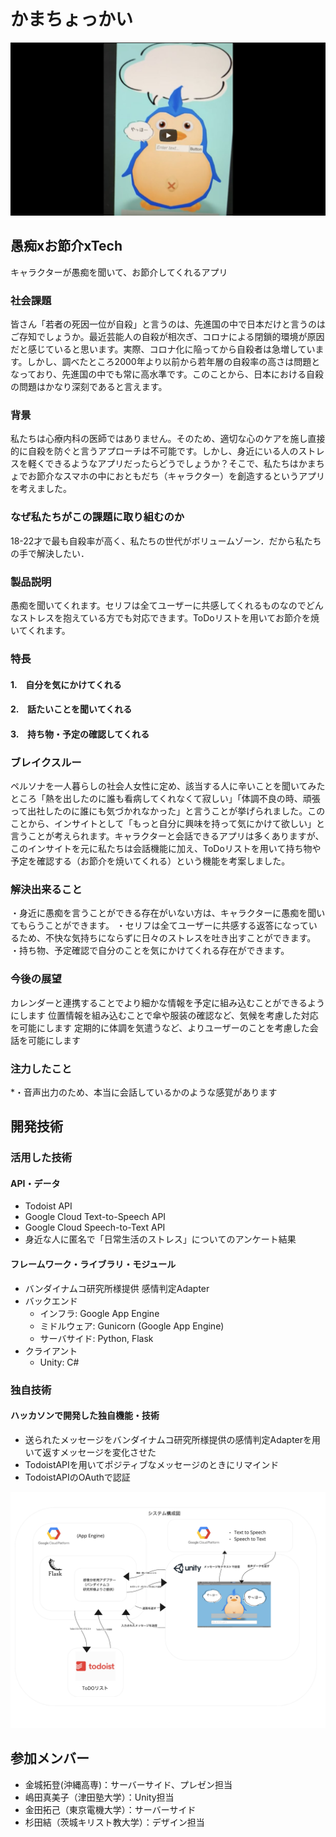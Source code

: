 # かまちょっかい

[![IMAGE ALT TEXT HERE](https://github.com/kama-cho-kai/F_2010/blob/master/img/Firefox%20f%202010%20JPHAKCS2020%20-%20YouTube%202021-05-02%20at%2010.42.26.png)](https://youtu.be/2L-Ip6ozGP8)


## 愚痴xお節介xTech
キャラクターが愚痴を聞いて、お節介してくれるアプリ
### 社会課題
皆さん「若者の死因一位が自殺」と言うのは、先進国の中で日本だけと言うのはご存知でしょうか。最近芸能人の自殺が相次ぎ、コロナによる閉鎖的環境が原因だと感じていると思います。実際、コロナ化に陥ってから自殺者は急増しています。しかし、調べたところ2000年より以前から若年層の自殺率の高さは問題となっており、先進国の中でも常に高水準です。このことから、日本における自殺の問題はかなり深刻であると言えます。
### 背景
私たちは心療内科の医師ではありません。そのため、適切な心のケアを施し直接的に自殺を防ぐと言うアプローチは不可能です。しかし、身近にいる人のストレスを軽くできるようなアプリだったらどうでしょうか？そこで、私たちはかまちょでお節介なスマホの中におともだち（キャラクター）を創造するというアプリを考えました。
### なぜ私たちがこの課題に取り組むのか
18-22才で最も自殺率が高く、私たちの世代がボリュームゾーン．だから私たちの手で解決したい．
### 製品説明
愚痴を聞いてくれます。セリフは全てユーザーに共感してくれるものなのでどんなストレスを抱えている方でも対応できます。ToDoリストを用いてお節介を焼いてくれます。
### 特長
#### 1.　自分を気にかけてくれる
#### 2.　話たいことを聞いてくれる
#### 3.　持ち物・予定の確認してくれる

### ブレイクスルー
ペルソナを一人暮らしの社会人女性に定め、該当する人に辛いことを聞いてみたところ「熱を出したのに誰も看病してくれなくて寂しい」「体調不良の時、頑張って出社したのに誰にも気づかれなかった」と言うことが挙げられました。このことから、インサイトとして「もっと自分に興味を持って気にかけて欲しい」と言うことが考えられます。キャラクターと会話できるアプリは多くありますが、このインサイトを元に私たちは会話機能に加え、ToDoリストを用いて持ち物や予定を確認する（お節介を焼いてくれる）という機能を考案しました。
### 解決出来ること
・身近に愚痴を言うことができる存在がいない方は、キャラクターに愚痴を聞いてもらうことができます。
・セリフは全てユーザーに共感する返答になっているため、不快な気持ちにならずに日々のストレスを吐き出すことができます。
・持ち物、予定確認で自分のことを気にかけてくれる存在ができます。
### 今後の展望
カレンダーと連携することでより細かな情報を予定に組み込むことができるようにします
位置情報を組み込むことで傘や服装の確認など、気候を考慮した対応を可能にします
定期的に体調を気遣うなど、よりユーザーのことを考慮した会話を可能にします

### 注力したこと
*・音声出力のため、本当に会話しているかのような感覚があります

## 開発技術
### 活用した技術
#### API・データ
* Todoist API
* Google Cloud Text-to-Speech API
* Google Cloud Speech-to-Text API
* 身近な人に匿名で「日常生活のストレス」についてのアンケート結果

#### フレームワーク・ライブラリ・モジュール
* バンダイナムコ研究所様提供 感情判定Adapter
* バックエンド
  * インフラ: Google App Engine
  * ミドルウェア: Gunicorn (Google App Engine)
  * サーバサイド: Python, Flask
* クライアント
  * Unity: C#

### 独自技術
#### ハッカソンで開発した独自機能・技術
* 送られたメッセージをバンダイナムコ研究所様提供の感情判定Adapterを用いて返すメッセージを変化させた
* TodoistAPIを用いてポジティブなメッセージのときにリマインド
* TodoistAPIのOAuthで認証

![IMAGE ALT TEXT HERE](https://github.com/jphacks/F_2010/blob/Readme/img/f_2010_architecture.jpg)

## 参加メンバー
- 金城拓登(沖縄高専)：サーバーサイド、プレゼン担当
- 嶋田真美子（津田塾大学）：Unity担当
- 金田拓己（東京電機大学）：サーバーサイド
- 杉田結（茨城キリスト教大学）：デザイン担当
